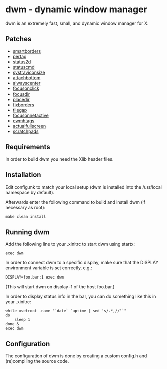 dwm - dynamic window manager
============================
dwm is an extremely fast, small, and dynamic window manager for X.

Patches
-------
- [smartborders](https://dwm.suckless.org/patches/smartborders/dwm-smartborders-6.2.diff)
- [pertag](https://dwm.suckless.org/patches/pertag/dwm-pertag_with_sel-20231003-9f88553.diff)
- [status2d](https://dwm.suckless.org/patches/status2d/dwm-status2d-systray-6.4.diff)
- [statuscmd](https://dwm.suckless.org/patches/statuscmd/dwm-statuscmd-status2d-20210405-60bb3df.diff)
- [systrayiconsize](https://gitlab.com/-/snippets/2184056)
- [attachbottom](https://dwm.suckless.org/patches/attachbottom/dwm-attachbottom-6.3.diff)
- [alwayscenter](https://dwm.suckless.org/patches/alwayscenter/dwm-alwayscenter-20200625-f04cac6.diff)
- [focusonclick](https://dwm.suckless.org/patches/focusonclick/dwm-focusonclick-20200110-61bb8b2.diff)
- [focusdir](https://github.com/bakkeby/patches/blob/master/dwm/dwm-focusdir-6.5.diff)
- [placedir](https://github.com/bakkeby/patches/blob/master/dwm/dwm-placedir-6.5.diff)
- [fixborders](https://dwm.suckless.org/patches/alpha/dwm-fixborders-6.2.diff)
- [tilegap](https://dwm.suckless.org/patches/tilegap/dwm-tilegap-6.4.diff)
- [focusonnetactive](https://dwm.suckless.org/patches/focusonnetactive/dwm-focusonnetactive-6.2.diff)
- [ewmhtags](https://dwm.suckless.org/patches/ewmhtags/dwm-ewmhtags-6.2.diff)
- [actualfullscreen](https://dwm.suckless.org/patches/actualfullscreen/dwm-actualfullscreen-20211013-cb3f58a.diff)
- [scratchpads](https://dwm.suckless.org/patches/scratchpads/dwm-scratchpads-20200414-728d397b.diff)

Requirements
------------
In order to build dwm you need the Xlib header files.


Installation
------------
Edit config.mk to match your local setup (dwm is installed into
the /usr/local namespace by default).

Afterwards enter the following command to build and install dwm (if
necessary as root):

    make clean install


Running dwm
-----------
Add the following line to your .xinitrc to start dwm using startx:

    exec dwm

In order to connect dwm to a specific display, make sure that
the DISPLAY environment variable is set correctly, e.g.:

    DISPLAY=foo.bar:1 exec dwm

(This will start dwm on display :1 of the host foo.bar.)

In order to display status info in the bar, you can do something
like this in your .xinitrc:

    while xsetroot -name "`date` `uptime | sed 's/.*,//'`"
    do
    	sleep 1
    done &
    exec dwm


Configuration
-------------
The configuration of dwm is done by creating a custom config.h
and (re)compiling the source code.
